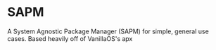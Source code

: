 # SAPM
A System Agnostic Package Manager (SAPM) for simple, general use cases. Based heavily off of VanillaOS's apx
